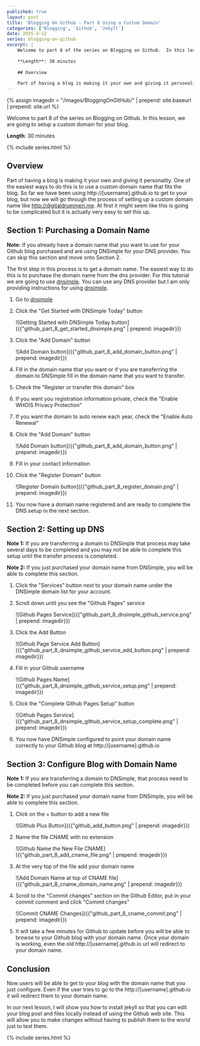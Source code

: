 ```yaml
---
published: true
layout: post
title: 'Blogging On Github - Part 8 Using a Custom Domain'
categories: ['Blogging', 'Github', 'Jekyll']
date: 2015-3-12
series: blogging-on-github
excerpt: | 
    Welcome to part 8 of the series on Blogging on Github.  In this lesson, we are going to setup a custom domain for your blog.
    
    **Length**: 30 minutes
        
    ## Overview
    
    Part of having a blog is making it your own and giving it personality.  One of the easiest ways to do this is to use a custom domain name that fits the blog.  So far we have been using http://[username].github.io to get to your blog, but now we will go through the process of setting up a custom domain name like http://digitaldrummerj.me.  At first it might seem like this is going to be complicated but it is actually very easy to set this up.
---
```

{% assign imagedir = "/images/BloggingOnGitHub/" | prepend: site.baseurl | prepend: site.url %}

Welcome to part 8 of the series on Blogging on Github.  In this lesson, we are going to setup a custom domain for your blog.

**Length**: 30 minutes

{% include series.html %}

## Overview

Part of having a blog is making it your own and giving it personality.  One of the easiest ways to do this is to use a custom domain name that fits the blog.  So far we have been using http://[username].github.io to get to your blog, but now we will go through the process of setting up a custom domain name like http://digitaldrummerj.me.  At first it might seem like this is going to be complicated but it is actually very easy to set this up.

## Section 1: Purchasing a Domain Name

**Note:** If you already have a domain name that you want to use for your Github blog purchased and are using DNSimple for your DNS provider.  You can skip this section and move onto Section 2.

The first step in this process is to get a domain name.  The easiest way to do this is to purchase the domain name from the dns provider.  For this tutorial we are going to use [dnsimple](http://dnsimple.com).  You can use any DNS provider but I am only providing instructions for using [dnsimple](http://dnsimple.com).

1. Go to [dnsimple](http://dnsimple.com)
2. Click the "Get Started with DNSimple Today" button

    ![Getting Started with DNSimple Today button]({{"github_part_8_get_started_dnsimple.png" | prepend: imagedir}})

3. Click the "Add Domain" button

    ![Add Domain button]({{"github_part_8_add_domain_button.png" | prepend: imagedir}})

4. Fill in the domain name that you want or if you are transferring the domain to DNSimple fill in the domain name that you want to transfer.
5. Check the "Register or transfer this domain" box
6. If you want you registration information private, check the "Enable WHOIS Privacy Protection"
7. If you want the domain to auto renew each year, check the "Enable Auto Renewal"
8. Click the "Add Domain" button

    ![Add Domain button]({{"github_part_8_add_domain_button.png" | prepend: imagedir}})

9. Fill in your contact information
10. Click the "Register Domain" button

    ![Register Domain button]({{"github_part_8_register_domain.png" | prepend: imagedir}})

11. You now have a domain name registered and are ready to complete the DNS setup in the next section.

## Section 2: Setting up DNS

**Note 1:** If you are transferring a domain to DNSimple that process may take several days to be completed and you may not be able to complete this setup until the transfer process is completed.

**Note 2:** If you just purchased your domain name from DNSimple, you will be able to complete this section.

1. Click the "Services" button next to your domain name under the DNSimple domain list for your account.
1. Scroll down until you see the "Github Pages" service

    ![Github Pages Service]({{"github_part_8_dnsimple_github_service.png" | prepend: imagedir}})

1. Click the Add Button

    ![Github Page Service Add Button]({{"github_part_8_dnsimple_github_service_add_button.png" | prepend: imagedir}})

1. Fill in your Github username

    ![Github Pages Name]({{"github_part_8_dnsimple_github_service_setup.png" | prepend: imagedir}})

1. Click the "Complete Github Pages Setup" button

    ![Github Pages Service]({{"github_part_8_dnsimple_github_service_setup_complete.png" | prepend: imagedir}})

1. You now have DNSimple configured to point your domain name correctly to your Github blog at http://[username].github.io

## Section 3: Configure Blog with Domain Name

**Note 1:** If you are transferring a domain to DNSimple,  that process need to be completed before you can complete this section.

**Note 2:** If you just purchased your domain name from DNSimple, you will be able to complete this section.

1. Click on the + button to add a new file

    ![Github Plus Button]({{"github_add_button.png" | prepend: imagedir}})

1.  Name the file CNAME with no extension

    ![Github Name the New File CNAME]({{"github_part_8_add_cname_file.png" | prepend: imagedir}})

1. At the very top of the file add your domain name

    ![Add Domain Name at top of CNAME file]({{"github_part_8_cname_domain_name.png" | prepend: imagedir}})

1. Scroll to the "Commit changes" section on the Github Editor, put in your commit comment and click "Commit changes"

    ![Commit CNAME Changes]({{"github_part_8_cname_commit.png" | prepend: imagedir}})

1. It will take a few minutes for Github to update before you will be able to browse to your Github blog with your domain name.  Once your domain is working, even the old http://[username].github.io url will redirect to your domain name.

## Conclusion

Now users will be able to get to your blog with the domain name that you just configure.  Even if the user tries to go to the http://[username].github.io it will redirect them to your domain name.

In our next lesson, I will show you how to install jekyll so that you can edit your blog post and files locally instead of using the Github web site.  This will allow you to make changes without having to publish them to the world just to test them.    
 
{% include series.html %}